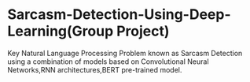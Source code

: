 # Sarcasm-Detection-Using-Deep-Learning(Group Project)
Key Natural Language Processing Problem known as Sarcasm Detection using a combination of models based on
Convolutional Neural Networks,RNN architectures,BERT pre-trained model.
